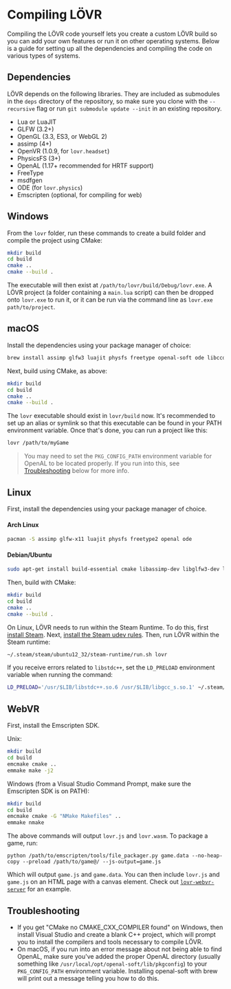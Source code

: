 Compiling LÖVR
===

Compiling the LÖVR code yourself lets you create a custom LÖVR build so you can add your own
features or run it on other operating systems.  Below is a guide for setting up all the dependencies
and compiling the code on various types of systems.

Dependencies
---

LÖVR depends on the following libraries.  They are included as submodules in the `deps` directory of
the repository, so make sure you clone with the `--recursive` flag or run `git submodule update
--init` in an existing repository.

- Lua or LuaJIT
- GLFW (3.2+)
- OpenGL (3.3, ES3, or WebGL 2)
- assimp (4+)
- OpenVR (1.0.9, for `lovr.headset`)
- PhysicsFS (3+)
- OpenAL (1.17+ recommended for HRTF support)
- FreeType
- msdfgen
- ODE (for `lovr.physics`)
- Emscripten (optional, for compiling for web)

Windows
---

From the `lovr` folder, run these commands to create a build folder and compile the project using
CMake:

```sh
mkdir build
cd build
cmake ..
cmake --build .
```

The executable will then exist at `/path/to/lovr/build/Debug/lovr.exe`.  A LÖVR project (a folder
containing a `main.lua` script) can then be dropped onto `lovr.exe` to run it, or it can be run
via the command line as `lovr.exe path/to/project`.

macOS
---

Install the dependencies using your package manager of choice:

```sh
brew install assimp glfw3 luajit physfs freetype openal-soft ode libccd
```

Next, build using CMake, as above:

```sh
mkdir build
cd build
cmake ..
cmake --build .
```

The `lovr` executable should exist in `lovr/build` now.  It's recommended to set up an alias or
symlink so that this executable can be found in your PATH environment variable.  Once that's done,
you can run a project like this:

```sh
lovr /path/to/myGame
```

> You may need to set the `PKG_CONFIG_PATH` environment variable for OpenAL to be located properly.
> If you run into this, see [Troubleshooting](#troubleshooting) below for more info.

Linux
---

First, install the dependencies using your package manager of choice.

#### Arch Linux

```sh
pacman -S assimp glfw-x11 luajit physfs freetype2 openal ode
```

#### Debian/Ubuntu

```sh
sudo apt-get install build-essential cmake libassimp-dev libglfw3-dev libluajit-5.1-dev libphysfs-dev libfreetype6-dev libopenal-dev libode-dev
```

Then, build with CMake:

```sh
mkdir build
cd build
cmake ..
cmake --build .
```

On Linux, LÖVR needs to run within the Steam Runtime.  To do this, first [install
Steam](https://wiki.archlinux.org/index.php/Steam#Installation).  Next, [install the Steam udev
rules](https://github.com/ValveSoftware/SteamVR-for-Linux#usb-device-requirements).  Then, run LÖVR
within the Steam runtime:

```sh
~/.steam/steam/ubuntu12_32/steam-runtime/run.sh lovr
```

If you receive errors related to `libstdc++`, set the `LD_PRELOAD` environment variable when running
the command:

```sh
LD_PRELOAD='/usr/$LIB/libstdc++.so.6 /usr/$LIB/libgcc_s.so.1' ~/.steam/steam/ubuntu12_32/steam-runtime/run.sh lovr
```

WebVR
---

First, install the Emscripten SDK.

Unix:

```sh
mkdir build
cd build
emcmake cmake ..
emmake make -j2
```

Windows (from a Visual Studio Command Prompt, make sure the Emscripten SDK is on PATH):

```sh
mkdir build
cd build
emcmake cmake -G "NMake Makefiles" ..
emmake nmake
```

The above commands will output `lovr.js` and `lovr.wasm`.  To package a game, run:

```
python /path/to/emscripten/tools/file_packager.py game.data --no-heap-copy --preload /path/to/game@/ --js-output=game.js
```

Which will output `game.js` and `game.data`.  You can then include `lovr.js` and `game.js` on an
HTML page with a canvas element.  Check out [`lovr-webvr-server`](https://github.com/bjornbytes/lovr-webvr-server/blob/master/views/index.ejs) for an example.

Troubleshooting
---

- If you get "CMake no CMAKE_CXX_COMPILER found" on Windows, then install Visual Studio and create a
  blank C++ project, which will prompt you to install the compilers and tools necessary to compile
  LÖVR.
- On macOS, if you run into an error message about not being able to find OpenAL, make sure you've
  added the proper OpenAL directory (usually something like
  `/usr/local/opt/openal-soft/lib/pkgconfig`) to your `PKG_CONFIG_PATH` environment variable.
  Installing openal-soft with brew will print out a message telling you how to do this.
